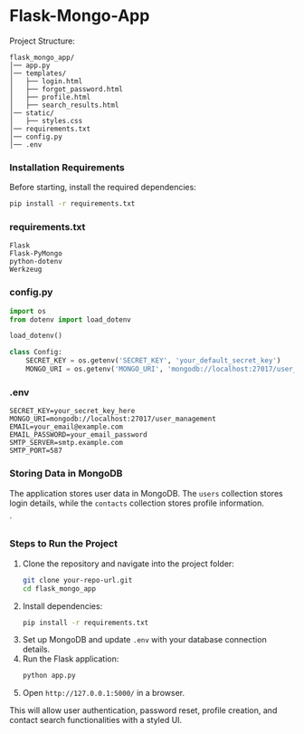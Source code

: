 # Flask-Mongo-App
Project Structure:

```
flask_mongo_app/
│── app.py
│── templates/
│   ├── login.html
│   ├── forgot_password.html
│   ├── profile.html
│   ├── search_results.html
│── static/
│   ├── styles.css
│── requirements.txt
│── config.py
│── .env
```

### Installation Requirements

Before starting, install the required dependencies:

```sh
pip install -r requirements.txt
```

### requirements.txt

```
Flask
Flask-PyMongo
python-dotenv
Werkzeug
``` 

### config.py

```python
import os
from dotenv import load_dotenv

load_dotenv()

class Config:
    SECRET_KEY = os.getenv('SECRET_KEY', 'your_default_secret_key')
    MONGO_URI = os.getenv('MONGO_URI', 'mongodb://localhost:27017/user_management')
```

### .env

```
SECRET_KEY=your_secret_key_here
MONGO_URI=mongodb://localhost:27017/user_management
EMAIL=your_email@example.com
EMAIL_PASSWORD=your_email_password
SMTP_SERVER=smtp.example.com
SMTP_PORT=587
```

### Storing Data in MongoDB

The application stores user data in MongoDB. The `users` collection stores login details, while the `contacts` collection stores profile information.

`

### Steps to Run the Project

1. Clone the repository and navigate into the project folder:
   ```sh
   git clone your-repo-url.git
   cd flask_mongo_app
   ```
2. Install dependencies:
   ```sh
   pip install -r requirements.txt
   ```
3. Set up MongoDB and update `.env` with your database connection details.
4. Run the Flask application:
   ```sh
   python app.py
   ```
5. Open `http://127.0.0.1:5000/` in a browser.

This will allow user authentication, password reset, profile creation, and contact search functionalities with a styled UI.
